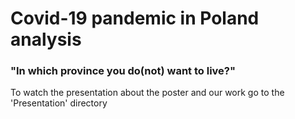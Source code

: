 # Covid-19 pandemic in Poland analysis
### "In which province you do(not) want to live?"

To watch the presentation about the poster and our work go to the 'Presentation' directory
